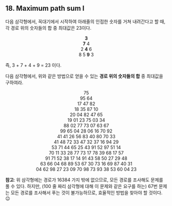 ## 18. Maximum path sum I

다음 삼각형에서, 꼭대기에서 시작하여 아래줄의 인접한 숫자를 거쳐 내려간다고 할 때, 각 경로 위의 숫자들의 합 중 최대값은 23이다.

<p align="center">
  <strong>3</strong><br>
  <strong>7</strong> 4<br>
  2 <strong>4</strong> 6<br>
  8 5 <strong>9</strong> 3
</p>

즉, 3 + 7 + 4 + 9 = 23 이다.

다음 삼각형에서, 위와 같은 방법으로 얻을 수 있는 **경로 위의 숫자들의 합** 중 최대값을 구하여라.

<p align="center">
  75<br>
  95 64<br>
  17 47 82<br>
  18 35 87 10<br>
  20 04 82 47 65<br>
  19 01 23 75 03 34<br>
  88 02 77 73 07 63 67<br>
  99 65 04 28 06 16 70 92<br>
  41 41 26 56 83 40 80 70 33<br>
  41 48 72 33 47 32 37 16 94 29<br>
  53 71 44 65 25 43 91 52 97 51 14<br>
  70 11 33 28 77 73 17 78 39 68 17 57<br>
  91 71 52 38 17 14 91 43 58 50 27 29 48<br>
  63 66 04 68 89 53 67 30 73 16 69 87 40 31<br>
  04 62 98 27 23 09 70 98 73 93 38 53 60 04 23
</p>

**참고**: 위 삼각형에는 경로가 16384 가지 밖에 없으므로, 모든 경로를 조사해도 문제를 풀 수 있다. 하지만, (100 줄 짜리 삼각형에 대해 이 문제와 같은 요구를 하는) 67번 문제는 모든 경로를 조사해서 푸는 것이 불가능하므로, 효율적인 방법을 찾아야 할 것이다. :wink:
